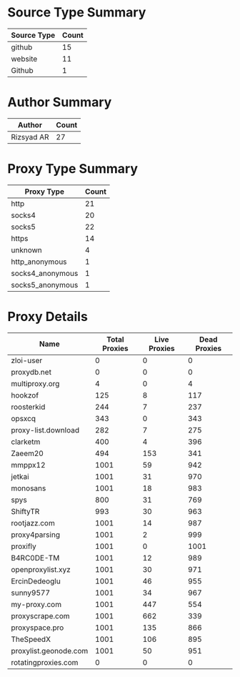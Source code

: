 # Source Type Summary

| Source Type | Count |
|-------------|-------|
| github | 15 |
| website | 11 |
| Github | 1 |


# Author Summary

| Author | Count |
|--------|-------|
| Rizsyad AR | 27 |


# Proxy Type Summary

| Proxy Type | Count |
|------------|-------|
| http | 21 |
| socks4 | 20 |
| socks5 | 22 |
| https | 14 |
| unknown | 4 |
| http_anonymous | 1 |
| socks4_anonymous | 1 |
| socks5_anonymous | 1 |


# Proxy Details

| Name | Total Proxies | Live Proxies | Dead Proxies |
|------|---------------|--------------|---------------|
| zloi-user | 0 | 0 | 0 |
| proxydb.net | 0 | 0 | 0 |
| multiproxy.org | 4 | 0 | 4 |
| hookzof | 125 | 8 | 117 |
| roosterkid | 244 | 7 | 237 |
| opsxcq | 343 | 0 | 343 |
| proxy-list.download | 282 | 7 | 275 |
| clarketm | 400 | 4 | 396 |
| Zaeem20 | 494 | 153 | 341 |
| mmppx12 | 1001 | 59 | 942 |
| jetkai | 1001 | 31 | 970 |
| monosans | 1001 | 18 | 983 |
| spys | 800 | 31 | 769 |
| ShiftyTR | 993 | 30 | 963 |
| rootjazz.com | 1001 | 14 | 987 |
| proxy4parsing | 1001 | 2 | 999 |
| proxifly | 1001 | 0 | 1001 |
| B4RC0DE-TM | 1001 | 12 | 989 |
| openproxylist.xyz | 1001 | 30 | 971 |
| ErcinDedeoglu | 1001 | 46 | 955 |
| sunny9577 | 1001 | 34 | 967 |
| my-proxy.com | 1001 | 447 | 554 |
| proxyscrape.com | 1001 | 662 | 339 |
| proxyspace.pro | 1001 | 135 | 866 |
| TheSpeedX | 1001 | 106 | 895 |
| proxylist.geonode.com | 1001 | 50 | 951 |
| rotatingproxies.com | 0 | 0 | 0 |
